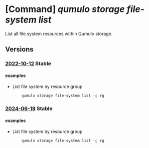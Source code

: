 # [Command] _qumulo storage file-system list_

List all file system resources within Qumulo storage.

## Versions

### [2022-10-12](/Resources/mgmt-plane/L3N1YnNjcmlwdGlvbnMve30vcHJvdmlkZXJzL3F1bXVsby5zdG9yYWdlL2ZpbGVzeXN0ZW1z/2022-10-12.xml) **Stable**

<!-- mgmt-plane /subscriptions/{}/providers/qumulo.storage/filesystems 2022-10-12 -->
<!-- mgmt-plane /subscriptions/{}/resourcegroups/{}/providers/qumulo.storage/filesystems 2022-10-12 -->

#### examples

- List file system by resource group
    ```bash
        qumulo storage file-system list -g rg
    ```

### [2024-06-19](/Resources/mgmt-plane/L3N1YnNjcmlwdGlvbnMve30vcHJvdmlkZXJzL3F1bXVsby5zdG9yYWdlL2ZpbGVzeXN0ZW1z/2024-06-19.xml) **Stable**

<!-- mgmt-plane /subscriptions/{}/providers/qumulo.storage/filesystems 2024-06-19 -->
<!-- mgmt-plane /subscriptions/{}/resourcegroups/{}/providers/qumulo.storage/filesystems 2024-06-19 -->

#### examples

- List file system by resource group
    ```bash
        qumulo storage file-system list -g rg
    ```
